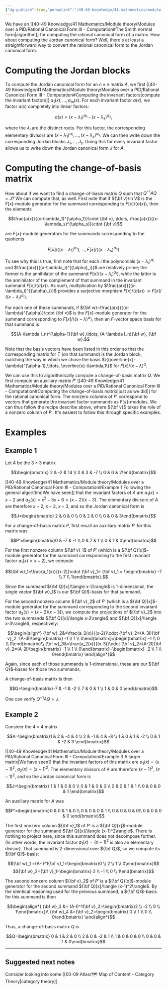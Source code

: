```yaml
---
{"dg-publish":true,"permalink":"/40-49-knowledge/41-mathematics/module-theory/modules-over-a-pid/jordan-canonical-form-ii-computation/","tags":["module_theory"],"updated":"2024-11-15T09:42:57-08:00"}
---
```


We have an [[40-49 Knowledge/41 Mathematics/Module theory/Modules over a PID/Rational Canonical Form III - Computation#The Smith normal form\|algorithm]] for computing the rational canonical form of a matrix. How about computing the Jordan canonical form? Well, there's at least a straightforward way to convert the rational canonical form to the Jordan canonical form.
# Computing the Jordan blocks

To compute the Jordan canonical form for an $n\times n$ matrix $A$, we first [[40-49 Knowledge/41 Mathematics/Module theory/Modules over a PID/Rational Canonical Form III - Computation#Computing the invariant factors\|compute the invariant factors]] $a_1(x),\ldots, a_m(x)$. For each invariant factor $a(x)$, we factor $a(x)$ completely into linear factors:

$$a(x)=(x-\lambda_1)^{\alpha_1}\cdots (x-\lambda_s)^{\alpha_s},$$

where the $\lambda_i$ are the distinct roots. For this factor, the corresponding elementary divisors are $(x-\lambda_1)^{\alpha_1}, \ldots, (x-\lambda_s)^{\alpha_s}$. We can then write down the corresponding Jordan blocks $J_1,\ldots, J_s$. Doing this for every invariant factor allows us to write down the Jordan canonical form $J$ for $A$.

# Computing the change-of-basis matrix

How about if we want to find a change-of-basis matrix $Q$ such that $Q^{-1}AQ=J$? We can compute that, as well. First note that if ${\bf v}\in V$ is the $F[x]$-module generator for the summand corresponding to $F[x]/\langle a(x)\rangle$, then the elements

$$\frac{a(x)}{(x-\lambda_1)^{\alpha_1}}\cdot {\bf v}, \ldots, \frac{a(x)}{(x-\lambda_s)^{\alpha_s}}\cdot {\bf v}$$

are $F[x]$-module generators for the summands corresponding to the quotients

$$F[x]/\langle (x-\lambda_1)^{\alpha_1}\rangle ,\ldots, F[x]/\langle (x-\lambda_s)^{\alpha_s}\rangle$$

To see why this is true, first note that for each $i$ the polynomials $(x-\lambda_i)^{\alpha_i}$ and $\frac{a(x)}{(x-\lambda_i)^{{\alpha}_i}}$ are relatively prime; the former is the annihilator of the summand $F[x]/\langle x-\lambda_i)^{\alpha_i}\rangle$, while the latter is the annihilator of the complement of that summand in the invariant summand $F[x]/\langle a(x)\rangle$. As such, multiplication by $\frac{a(x)}{(x-\lambda_i)^{{\alpha}_i}}$ provides a surjective morphism $F[x]/\langle a(x)\rangle \to F[x]/\langle (x-\lambda_i)^{\alpha_i}\rangle$.

For each one of these summands, if ${\bf w}=\frac{a(x)}{(x-\lambda)^{\alpha}}\cdot {\bf v}$ is the $F[x]$-module generator for the summand corresponding to $F[x]/\langle (x-\lambda)^{\alpha}\rangle$, then an $F$-vector space basis for that summand is

$$(A-\lambda I_n)^{\alpha-1}{\bf w},\ldots, (A-\lambda I_n){\bf w}, {\bf w}.$$

Note that the basis vectors have been listed in this order so that the corresponding matrix for $T$ (on that summand) is the Jordan block, matching the way in which we chose the basis $\{(\overline{x}-\lambda)^{\alpha-1},\ldots, \overline{x}-\lambda,1\}$ for $F[x]/(x-\lambda)^{\alpha}$.

We can use this to algorithmically compute a change-of-basis matrix $Q$.  We first compute an auxiliary matrix $P'$ [[40-49 Knowledge/41 Mathematics/Module theory/Modules over a PID/Rational Canonical Form III - Computation#Computing the change-of-basis matrix\|just as we did]] for the rational canonical form. The nonzero columns of $P'$ correspond to vectors that generate the invariant factor summands as $F[x]$-modules. We can thus follow the recipe describe above, where ${\bf v}$ takes the role of a nonzero column of $P'$. It's easiest to follow this through specific examples.

# Examples

## Example 1

Let $A$ be the $3\times 3$ matrix

$$\begin{bmatrix} 2 & -2 & 14 \\ 0 & 3 & -7 \\ 0 & 0 & 2\end{bmatrix}$$

[[40-49 Knowledge/41 Mathematics/Module theory/Modules over a PID/Rational Canonical Form III - Computation#Example 1 Following the general algorithm\|We have seen]] that the invariant factors of $A$ are $a_1(x)=x-2$ and $a_2(x)=x^2-5x+6=(x-2)(x-3)$. The elementary divisors of $A$ are therefore $x-2$, $x-2$, $x-3$, and so the Jordan canonical form is

$$J=\begin{bmatrix} 2 & 0 & 0 \\ 0 & 2 & 0 \\ 0 & 0 & 3\end{bmatrix}$$

For a change-of-basis matrix $P$, first recall an auxiliary matrix $P'$ for this matrix was

$$P'=\begin{bmatrix}0 & -7 & -1 \\ 0 & 7 & 1 \\ 0 & 1 & 0\end{bmatrix}$$

For the first nonzero column ${\bf v}_1$ of $P'$ (which is a ${\bf Q}[x]$-module generator for the summand corresponding to the first invariant factor $a_1(x)=x-2$), we compute

$${\bf w}_1=\frac{a_1(x)}{(x-2)}\cdot {\bf v}_1= {\bf v}_1 = \begin{bmatrix} -7 \\ 7 \\ 1\end{bmatrix}.$$

Since the summand ${\bf Q}[x]/\langle x-2\rangle$ is 1-dimensional, the single vector ${\bf w}_1$ is our ${\bf Q}$-basis for that summand.

For the second nonzero column ${\bf v}_2$ of $P'$ (which is a ${\bf Q}[x]$-module generator for the summand corresponding to the second invariant factor $a_2(x)=(x-2)(x-3)$), we compute the projections of ${\bf v}_2$ into the two summands ${\bf Q}[x]/\langle x-2\rangle$ and ${\bf Q}[x]/\langle x-3\rangle$, respectively:

$$\begin{align*} {\bf w}_2&=\frac{a_2(x)}{(x-2)}\cdot {\bf v}_2=(A-3I){\bf v}_2=(A-3I)\begin{bmatrix} -1 \\ 1 \\ 0\end{bmatrix}=\begin{bmatrix} -1 \\ 0 \\ 0\end{bmatrix}\\ {\bf w}_3&=\frac{a_2(x)}{(x-3)}\cdot {\bf v}_2=(A-2I){\bf v}_2=(A-2I)\begin{bmatrix} -1 \\ 1 \\ 0\end{bmatrix}=\begin{bmatrix} -2 \\ 1 \\ 0\end{bmatrix} \end{align*}$$

Again, since each of those summands is 1-dimensional, these are our ${\bf Q}$-bases for those two summands.

A change-of-basis matrix is then

$$Q=\begin{bmatrix}-7 & -1 & -2 \\ 7 & 0 & 1 \\ 1 & 0 & 0 \end{bmatrix}$$

One can verify $Q^{-1}AQ = J$.

## Example 2

Consider the $4\times 4$ matrix

$$A=\begin{bmatrix}1 & 2 & -4 & 4 \\ 2 & -1 & 4 & -8 \\ 1 & 0 & 1 & -2 \\ 0 & 1 & -2 & 3 \end{bmatrix}$$

[[40-49 Knowledge/41 Mathematics/Module theory/Modules over a PID/Rational Canonical Form III - Computation#Example 3 A larger matrix\|We have seen]] that the invariant factors of this matrix are $a_1(x)=(x-1)^2$, $a_2(x)=(x-1)^2$. The elementary divisors of $A$ are therefore $(x-1)^2$, $(x-1)^2$, and so the Jordan canonical form is

$$J=\begin{bmatrix} 1 & 1 & 0 & 0 \\ 0 & 1 & 0 & 0 \\ 0 & 0 & 1 & 1 \\ 0 & 0 & 0 & 1 \end{bmatrix}$$

An auxiliary matrix for $A$ was

$$P'=\begin{bmatrix}0 & 0 & 1 & 0 \\ 0 & 0 & 0 & 1 \\ 0 & 0 & 0 & 0\\ 0 & 0 & 0 & 0 \end{bmatrix}$$

The first nonzero column ${\bf v}_1$ of $P'$ is a ${\bf Q}[x]$-module generator for the summand ${\bf Q}[x]/\langle (x-1)^2\rangle$. There is nothing to project here, since this summand does not decompose further. (In other words, the invariant factor $a_1(x)=(x-1)^2$ is also an elementary divisor). That summand is 2-dimensional over ${\bf Q}$, so we compute its ${\bf Q}$-basis:

$${\bf w}_1 =(A-I)^1{\bf v}_1=\begin{bmatrix}0 \\ 2 \\ 1 \\ 0\end{bmatrix}$$
$${\bf w}_2={\bf v}_1=\begin{bmatrix} 2 \\ -1 \\ 0 \\ 1\end{bmatrix}$$

The second nonzero column ${\bf v}_2$ of $P'$ is a ${\bf Q}[x]$-module generator for the second summand ${\bf Q}[x]/\langle (x-1)^2\rangle$. By the identical reasoning used for the previous summand, a ${\bf Q}$-basis for this summand is then

$$\begin{align*} {\bf w}_3 &= (A-I)^1{\bf v}_2=\begin{bmatrix}2 \\ -2 \\ 0 \\ 1\end{bmatrix}\\ {\bf w}_4 &={\bf v}_2=\begin{bmatrix} 0 \\ 1 \\ 0 \\ 0\end{bmatrix} \end{align*}$$

Thus, a change-of-basis matrix $Q$ is

$$Q=\begin{bmatrix} 0 & 1 & 2 & 0 \\ 2 & 0 & -2 & 1 \\ 1 & 0 & 0 & 0 \\ 0 & 0 & 1 & 0\end{bmatrix}$$

---

## Suggested next notes

Consider looking into some [[00-09 Atlas/🗺️ Map of Content - Category Theory\|category theory]].